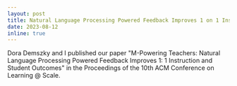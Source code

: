 ```yaml
---
layout: post
title: Natural Language Processing Powered Feedback Improves 1 on 1 Instruction and Student Outcomes
date: 2023-08-12
inline: true
---
```


Dora Demszky and I published our paper "M-Powering Teachers: Natural Language Processing Powered Feedback Improves 1: 1 Instruction and Student Outcomes" in the Proceedings of the 10th ACM Conference on Learning @ Scale.
